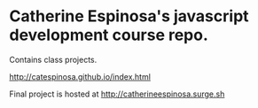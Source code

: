 # Catherine Espinosa's javascript development course repo.

Contains class projects.

http://catespinosa.github.io/index.html

Final project is hosted at http://catherineespinosa.surge.sh